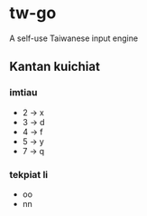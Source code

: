 # tw-go
A self-use Taiwanese input engine


## Kantan kuichiat

### imtiau
* 2 -> x
* 3 -> d
* 4 -> f
* 5 -> y
* 7 -> q

### tekpiat li
* oo
* nn
